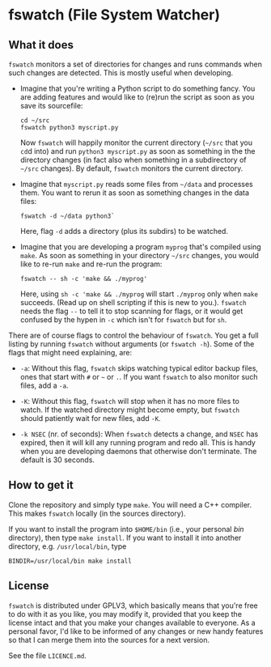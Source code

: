 # fswatch (File System Watcher)

## What it does

`fswatch` monitors a set of directories for changes and runs commands when such
changes are detected. This is mostly useful when developing.

*  Imagine that you're writing a Python script to do something fancy. You are
   adding features and would like to (re)run the script as soon as you save its
   sourcefile:

   ```shell
   cd ~/src
   fswatch python3 myscript.py
   ```

   Now `fswatch` will happily monitor the current directory (`~/src` that you
   `cd`d into) and run `python3 myscript.py` as soon as something in the the
   directory changes (in fact also when something in a subdirectory of `~/src`
   changes). By default, `fswatch` monitors the current directory.

*  Imagine that `myscript.py` reads some files from `~/data` and processes
   them. You want to rerun it as soon as something changes in the data files:

   ```shell
   fswatch -d ~/data python3`
   ```

   Here, flag `-d` adds a directory (plus its subdirs) to be watched.

*  Imagine that you are developing a program `myprog` that's compiled using
   `make`. As soon as something in your directory `~/src` changes, you would
   like to re-run `make` and re-run the program:

   ```shell
   fswatch -- sh -c 'make && ./myprog'
   ```

   Here, using `sh -c 'make && ./myprog` will start `./myprog` only when `make`
   succeeds. (Read up on shell scripting if this is new to you.). `fswatch`
   needs the flag `--` to tell it to stop scanning for flags, or it would get
   confused by the hypen in `-c` which isn't for `fswatch` but for `sh`.

There are of course flags to control the behaviour of `fswatch`. You get a
full listing by running `fswatch` without arguments (or `fswatch -h`). Some 
of the flags that might need explaining, are:

*  `-a`: Without this flag, `fswatch` skips watching typical editor backup
   files, ones that start with `#` or `~` or `.`. If you want `fswatch` to 
   also monitor such files, add a `-a`.
   
*  `-K`: Without this flag, `fswatch` will stop when it has no more files
   to watch. If the watched directory might become empty, but `fswatch` should
   patiently wait for new files, add `-K`.
   
*  `-k NSEC` (nr. of seconds): When `fswatch` detects a change, and `NSEC` has
   expired, then it will kill any running program and redo all. This is handy
   when you are developing daemons that otherwise don't terminate. The default
   is 30 seconds.
   
## How to get it

Clone the repository and simply type `make`. You will need a C++ compiler. This
makes `fswatch` locally (in the sources directory).

If you want to install the program into `$HOME/bin` (i.e., your personal *bin* 
directory), then type `make install`. If you want to install it into another
directory, e.g. `/usr/local/bin`, type

```shell
BINDIR=/usr/local/bin make install
```

## License

`fswatch` is distributed under GPLV3, which basically means that you're free to
do with it as you like, you may modify it, provided that you keep the license
intact and that you make your changes available to everyone. As a personal
favor, I'd like to be informed of any changes or new handy features so that I
can merge them into the sources for a next version.

See the file `LICENCE.md`.
